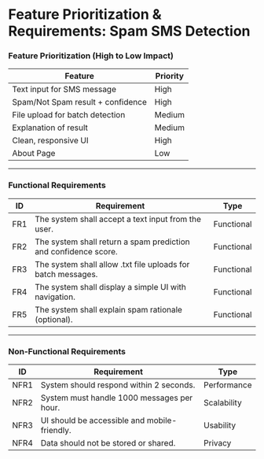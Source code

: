 # Feature Prioritization & Requirements: Spam SMS Detection

###  Feature Prioritization (High to Low Impact)

| Feature                            | Priority  |
|-----------------------------------|-----------|
| Text input for SMS message        | High      |
| Spam/Not Spam result + confidence | High      |
| File upload for batch detection   | Medium    |
| Explanation of result             | Medium    |
| Clean, responsive UI              | High      |
| About Page                        | Low       |

---

### Functional Requirements

| ID  | Requirement                                                      | Type        |
|-----|------------------------------------------------------------------|-------------|
| FR1 | The system shall accept a text input from the user.             | Functional  |
| FR2 | The system shall return a spam prediction and confidence score. | Functional  |
| FR3 | The system shall allow .txt file uploads for batch messages.    | Functional  |
| FR4 | The system shall display a simple UI with navigation.           | Functional  |
| FR5 | The system shall explain spam rationale (optional).             | Functional  |

---

###  Non-Functional Requirements

| ID   | Requirement                                  | Type           |
|------|----------------------------------------------|----------------|
| NFR1 | System should respond within 2 seconds.      | Performance    |
| NFR2 | System must handle 1000 messages per hour.   | Scalability    |
| NFR3 | UI should be accessible and mobile-friendly. | Usability      |
| NFR4 | Data should not be stored or shared.         | Privacy        |

